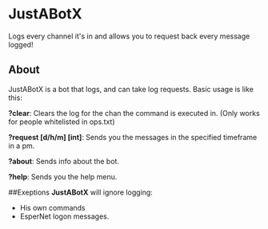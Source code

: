 # JustABotX
Logs every channel it's in and allows you to request back every message logged!

## About
JustABotX is a bot that logs, and can take log requests.
Basic usage is like this:

**?clear**: Clears the log for the chan the command is executed in. (Only works for people whitelisted in ops.txt)

**?request [d/h/m] [int]**: Sends you the messages in the specified timeframe in a pm.

**?about**: Sends info about the bot.

**?help**: Sends you the help menu.

##Exeptions
**JustABotX** will ignore logging:
* His own commands
* EsperNet logon messages.
